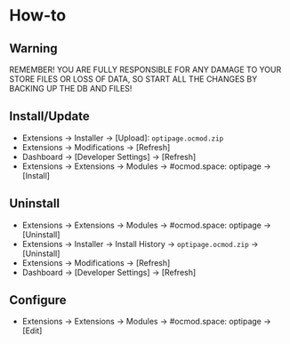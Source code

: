 # How-to

## Warning
REMEMBER! YOU ARE FULLY RESPONSIBLE FOR ANY DAMAGE TO YOUR STORE FILES OR LOSS OF DATA, SO START ALL THE CHANGES BY BACKING UP THE DB AND FILES!

## Install/Update
* Extensions → Installer → [Upload]: `optipage.ocmod.zip`
* Extensions → Modifications → [Refresh]
* Dashboard → [Developer Settings] → [Refresh]
* Extensions → Extensions → Modules → #ocmod.space: optipage → [Install]

## Uninstall
* Extensions → Extensions → Modules → #ocmod.space: optipage → [Uninstall]
* Extensions → Installer → Install History → `optipage.ocmod.zip` → [Uninstall]
* Extensions → Modifications → [Refresh]
* Dashboard → [Developer Settings] → [Refresh]

## Configure
* Extensions → Extensions → Modules → #ocmod.space: optipage → [Edit]



